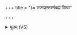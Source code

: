 +++
title = "३० रुक्मप्रस्तरणंवह्यं विश्वा"

+++
<details><summary>मूलम् (VS)</summary>

रु॒क्मप्र॑स्तरणंव॒ह्यं विश्वा॑ रू॒पाणि॒ बिभ्र॑तम्। आरो॑हत्सू॒र्या सा॑वि॒त्री बृ॑ह॒तेसौभ॑गाय॒ कम् ॥
</details>